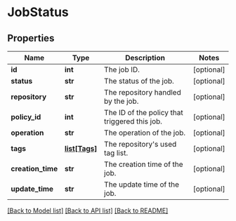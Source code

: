# JobStatus

## Properties
Name | Type | Description | Notes
------------ | ------------- | ------------- | -------------
**id** | **int** | The job ID. | [optional] 
**status** | **str** | The status of the job. | [optional] 
**repository** | **str** | The repository handled by the job. | [optional] 
**policy_id** | **int** | The ID of the policy that triggered this job. | [optional] 
**operation** | **str** | The operation of the job. | [optional] 
**tags** | [**list[Tags]**](Tags.md) | The repository&#x27;s used tag list. | [optional] 
**creation_time** | **str** | The creation time of the job. | [optional] 
**update_time** | **str** | The update time of the job. | [optional] 

[[Back to Model list]](../README.md#documentation-for-models) [[Back to API list]](../README.md#documentation-for-api-endpoints) [[Back to README]](../README.md)

